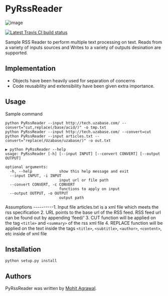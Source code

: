 PyRssReader
===========

![image](https://img.shields.io/pypi/v/PyRssReader.svg%0A%20:target:%20https://pypi.python.org/pypi/PyRssReader%0A%20:alt:%20Latest%20PyPI%20version)

[![Latest Travis CI build status](https://travis-ci.org/kragniz/cookiecutter-pypackage-minimal.png)](https://travis-ci.org/kragniz/cookiecutter-pypackage-minimal)

Sample RSS Reader to perform multiple text processing on text. Reads
from a variety of inputs sources and Writes to a variety of outputs
desination are supported.

Implementation
--------------

-   Objects have been heavily used for separation of concerns
-   Code reusability and extensibility have been given extra importance.

Usage
-----

Sample command

``` {.sourceCode .}
python PyRssReader --input http://tech.uzabase.com/ --convert="cut,replace(/base/acid/)" -o tmp.txt
python PyRssReader --input http://tech.uzabase.com/ --convert=cut
python PyRssReader --input articles.txt --convert="replace(/Uzabase/uzabase/)" -o out.txt
```

``` {.sourceCode .}
▶ python PyRssReader --help
usage: PyRssReader [-h] [--input INPUT] [--convert CONVERT] [--output OUTPUT]

optional arguments:
  -h, --help            show this help message and exit
  --input INPUT, -i INPUT
                        input url or file path
  --convert CONVERT, -c CONVERT
                        functions to apply on input
  --output OUTPUT, -o OUTPUT
                        output path
```

Assumptions ----------1. Input file articles.txt is a xml file which
meets the rss specification 2. URL points to the base url of the RSS
feed. RSS feed url can be found out by appending ‘feed/‘ 3. CUT function
will be applied on the tag `<title>` and `<summary>` of the rss xml file
4. REPLACE function will be applied on the text inside the tags
`<title>`, `<subtitle>`, `<author>`, `<content>`, etc inside of xml file

Installation
------------

``` {.sourceCode .}
python setup.py install
```

Authors
-------

PyRssReader was written by [Mohit Agrawal](mohitleoagrawal@gmail.com).
